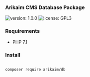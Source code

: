 ### Arikaim CMS Database Package
![version: 1.0.0](https://img.shields.io/github/release/arikaim/db.svg)
![license: GPL3](https://img.shields.io/badge/License-GPLv3-blue.svg)
     
### Requirements 
  * PHP 7.1


### Install
```bash

composer require arikaim/db

```
